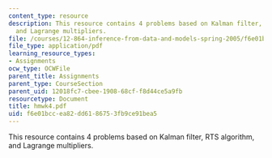 ```yaml
---
content_type: resource
description: This resource contains 4 problems based on Kalman filter, RTS algorithm,
  and Lagrange multipliers.
file: /courses/12-864-inference-from-data-and-models-spring-2005/f6e01bccea82dd6186753fb9ce91bea5_hmwk4.pdf
file_type: application/pdf
learning_resource_types:
- Assignments
ocw_type: OCWFile
parent_title: Assignments
parent_type: CourseSection
parent_uid: 12018fc7-cbee-1908-68cf-f8d44ce5a9fb
resourcetype: Document
title: hmwk4.pdf
uid: f6e01bcc-ea82-dd61-8675-3fb9ce91bea5
---
```

This resource contains 4 problems based on Kalman filter, RTS algorithm, and Lagrange multipliers.

